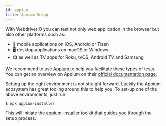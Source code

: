 ```yaml
---
id: appium
title: Appium Setup
---
```


With WebdriverIO you can test not only web application in the browser but also other platforms such as:

- 📱 mobile applications on iOS, Android or Tizen
- 🖥️ desktop applications on macOS or Windows
- 📺 as well as TV apps for Roku, tvOS, Android TV and Samsung

We recommend to use [Appium](https://appium.io/) to help you facilitate these types of tests. You can get an overview on Appium on their [official documentation page](https://appium.io/docs/en/2.0/intro/).

Setting up the right environment is not straight forward. Luckily the Appium ecosystem has great tooling around this to help you. To set-up one of the above environments, just run:

```sh
$ npx appium-installer
```

This will initiate the [appium-installer](https://github.com/AppiumTestDistribution/appium-installer) toolkit that guides you through the setup process.
